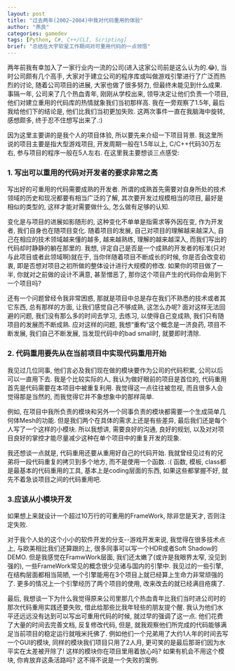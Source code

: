 ```yaml
---
layout: post
title: "过去两年(2002~2004)中我对代码重用的体验"
author: "燕良"
categories: gamedev
tags: [Python, C#, C++/CLI, Scripting]
brief: "总结在大宇软星工作期间对可重用代码的一点领悟"
---
```


两年前我有幸加入了一家行业内一流的公司(进入这家公司前是这么认为的.:joy:), 当时公司颇有几个高手, 大家对于建立公司的程序库或叫做游戏引擎进行了广泛而热烈的讨论, 随着公司项目的进展, 大家也做了很多努力, 但最终未能见到什么成果. 事隔一年, 公司来了几个热血青年, 刚刚从学校出来, 领导决定让他们负责一个项目, 他们对建立重用的代码库的热情就象我们当初那样高. 我在一旁观察了1.5年, 最后我给他们下的结论是, 他们比我们当初更加失败. 这两次事件一直在我脑海中旋转,感想颇多, 终于忍不住想写出来了.:)

因为这里主要讲的是我个人的项目体验, 所以要先来介绍一下项目背景. 我这里所说的项目主要是指大型游戏项目, 开发周期一般在1.5年以上, C/C++代码30万左右, 参与项目的程序一般在5人左右. 在这里我主要想谈三点感受:

### 1. 写出可以重用的代码对开发者的要求非常之高

写出好的可重用的代码需要成熟的开发者. 所谓的成熟首先需要对自身所处的技术领域的历史和现况都要有相当广泛的了解, 其次要开发过规模相当的项目, 最好是相似的类型的, 这样才能对需要做什么, 怎么做有足够的认知.  

变化是与项目的进展如影随形的, 这种变化不单单是指需求等外因在变, 作为开发者, 我们自身也在随项目变化. 随着项目的发展, 自己对项目的理解越来越深入, 自己在相应的技术领域越来懂的越多, 越来越熟练, 理解的越来越深入, 而我们写出的代码却时静静的躺在那里的. 我想, 评定自己是否是一个成熟的开发者的标准(只对与此项目或者此领域啊)就在于, 当你伴随着项目不断成长的时候, 你是否会改变初衷, 即是否想对项目之初所做的整体设计进行大规模的修改. 如果你的项目做了一半, 你就对之前做的设计不满意, 甚至憎恶了, 那你这个项目产生的代码你会用到下一个项目吗?  

还有一个问题曾经令我非常困惑, 那就是项目中总是存在我们不熟悉的技术或者其它东西, 总有那样的方面, 让我们感觉自己不够成熟, 这怎么办呢? 面对这样无法回避的问题, 我们没有那么多的时间去学习, 去练习, 以使得自己变成熟, 我们只有随项目的发展而不断成熟. 应对这样的问题, 我想“重构“这个概念是一济良药, 项目不断发展, 我们自己不断发展, 当发现代码中的bad small时, 就要即时清除.  
    
### 2. 代码重用要先从在当前项目中实现代码重用开始

我见过几位同事, 他们言必及我们现在做的模块要作为公司的代码积累, 公司以后可以一直用下去. 我是个比较实际的人, 我认为做好眼前的项目是首位的, 代码重用首先是代码需要在本项目中被重复利用. 我觉得这一点往往被忽视, 而且很多人会觉得那是当然的, 而我觉得它并不象想象中的那样简单.   

例如, 在项目中我所负责的模块和另外一个同事负责的模块都需要一个生成简单几何体Mesh的功能. 但是我们两个在具体的需求上还是有些差异, 最后我们还是每个人写了一个这样的小模块. 所以我想讲, 需要良好的沟通, 良好的规划, 以及对对项目良好的掌控才能尽量减少这种在单个项目中的重复开发的现象.  

我还想谈一点就是, 代码重用还要从重用好自己的代码开始. 我就曾经见过有的兄弟将一段代码重复的拷贝到多个地方, 而不是使用一个函数. :( 函数, 模板, class都是最基本的代码重用的工具, 基本上是coding层面的东西, 如果这些都掌握不好, 就先不着急谈项目之间的代码重用吧.  

### 3.应该从小模块开发

如果想上来就设计一个超过10万行的可重用的FrameWork, 除非您是天才, 否则注定失败.  

对于我个人处的这个小小的软件开发的分支--游戏开发来说, 我觉得在很多技术点上, 与欧美相比我们还算跟的上, 很多同事可以写一个HDR或者Soft Shadow的DEMO. 但是我感觉在FramwWork层面, 我们还太嫩了(或许是我眼界太窄, 没见到强的), 一些FrameWork常见的概念很少见诸与国内的引擎中. 我见过的一些引擎, 在结构层面都相当简陋, 一个引擎能用在3个项目上就已经算上生命力非常顽强的了. 更多的情况上一个引擎经历了两个项目的使用, 改来改去的就已经满目疮痍了.  

最后, 我想谈一下为什么我觉得原来公司里那几个热血青年比我们当时进公司时的那次代码重用实践还要失败, 借此给那些比我年轻些的朋友提个醒. 我认为他们水平还远远没有达到可以写出可重用代码的时候, 就过早的强调了这一点. 他们花费了大量的时间去完善文档, 反复修改代码, 但是, 就我观察他们所完成的代码能够满足当前项目的稳定运行就哦米托佛了. 例如他们一个兄弟用了大约1人年的时间去写一个GUI的模块, 同样的模块我们项目只用了2人月, 更可笑的是最后那哥们因为水平实在太差被开除了! 这样的模块你在项目里用着放心吗? 如果有机会不用这个模块, 你肯放弃这条活路吗? 这不得不说是一个失败的案例.   
